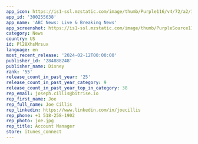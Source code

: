 ```yaml
---
app_icon: https://is1-ssl.mzstatic.com/image/thumb/Purple116/v4/72/a2/1e/72a21e91-d53c-518f-b58a-0139e708b333/AppIcon-0-1x_U007emarketing-0-0-0-10-0-0-85-220-0.png/1024x1024bb.png
app_id: '300255638'
app_name: 'ABC News: Live & Breaking News'
app_screenshot: https://is1-ssl.mzstatic.com/image/thumb/PurpleSource116/v4/b6/dd/14/b6dd1488-5488-b2bb-3d1e-65629df3ed57/aaf8fd90-f4da-47a0-b22e-88e39ccad84d_S1_iOS_6.5.png/1284x2778bb.png
category: News
country: US
id: Pl28XhsMrsux
language: en
most_recent_release: '2024-02-12T00:00:00'
publisher_id: '284888248'
publisher_name: Disney
rank: '55'
release_count_in_past_year: '25'
release_count_in_past_year_category: 9
release_count_in_past_year_top_in_category: 38
rep_email: joseph.cillis@bitrise.io
rep_first_name: Joe
rep_full_name: Joe Cillis
rep_linkedin: https://www.linkedin.com/in/joecillis
rep_phone: +1 518-258-1902
rep_photo: joe.jpg
rep_title: Account Manager
store: itunes_connect
---
```

